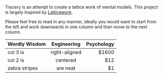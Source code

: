 Tracery is an attempt to create a lattice work of mental models. This project is largely inspired by [Latticework](https://ltcwrk.com/introduction/).

Please feel free to read in any manner, ideally you would want to start from the left and work downwards in one column and then move to the next column.


| Wordly Wisdom | Engineering   | Psychology  |
| ------------- |:-------------:| -----:|
| col 3 is      | right-aligned | $1600 |
| col 2 is      | centered      |   $12 |
| zebra stripes | are neat      |    $1 |